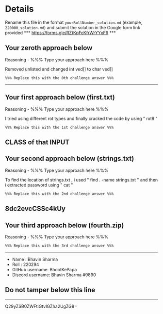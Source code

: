 # Details

Rename this file in the format `yourRollNumber_solution.md` (example, `220000_solution.md`) and submit the solution in the Google form link provided 
*** https://forms.gle/RZtKpFcKfrWrYYxF9 ***


## Your zeroth approach below

Reasoning - %%% Type your approach here %%%

Removed unlisted and changed int ved[] to char ved[]

```
%%% Replace this with the 0th challenge answer %%%
```

---

## Your first approach below (first.txt)

Reasoning - %%% Type your approach here %%%

I tried using different rot types and finally cracked the code by using " rot8 "
```
%%% Replace this with the 1st challenge answer %%%
```
CLASS of that INPUT
---

## Your second approach below (strings.txt)

Reasoning - %%% Type your approach here %%%

To find the location of strings.txt , i used " find . -name strings.txt " and then i extracted password using " cat "
```
%%% Replace this with the 2nd challenge answer %%%
```
8dc2evcCSSc4kUy
---

## Your third approach below (fourth.zip)

Reasoning - %%% Type your approach here %%%

```
%%% Replace this with the 3rd challenge answer %%%
```

---


- Name : Bhavin Sharma
- Roll : 220294
- GitHub username: BhootKePapa
- Discord username: Bhavin Sharma #9890


## Do not tamper below this line

---

Q29yZSB0ZWFtIGtvIGZha2UgZG8=
